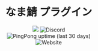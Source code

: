 <h1 align="center">なま鯖 プラグイン</h1>

<p align="center">
<img src="https://img.shields.io/badge/php-version%208.0-777BB4.svg?logo=php&&style=flat-square">
<img alt="Discord" src="https://img.shields.io/discord/550022116158865468?label=Discord&logo=Discord&style=flat-square">
<br>
<img alt="PingPong uptime (last 30 days)" src="https://img.shields.io/pingpong/uptime/sp_bc06f822cee74c95909e7f0735d3d041?label=%E3%81%AA%E3%81%BE%E9%AF%96%E7%A8%BC%E5%83%8D%E6%99%82%E9%96%93%EF%BC%85&logo=PingPong&style=flat-square">
<br>
<img alt="Website" src="https://img.shields.io/website?down_message=%E7%8F%BE%E5%9C%A8%E9%AF%96%E3%81%AF%E3%82%AA%E3%83%95%E3%83%A9%E3%82%A4%E3%83%B3%E7%8A%B6%E6%85%8B%E3%81%A7%E3%81%99&style=flat-square&up_message=%E3%81%AA%E3%81%BE%E9%AF%96%E5%85%AC%E5%BC%8F%E3%82%B5%E3%82%A4%E3%83%88&url=http%3A%2F%2Fnkserver.net">
</p>
